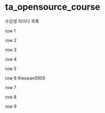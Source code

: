# ta_opensource_course

수강생 아이디 목록

row 1

row 2

row 3

row 4

row 5

row 6
theswan5905

row 7

row 8

row 9
